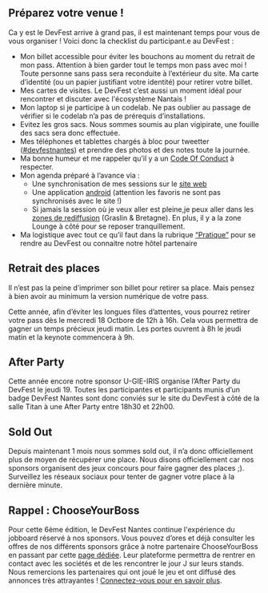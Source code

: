 ## Préparez votre venue !

Ca y est le DevFest arrive à grand pas, il est maintenant temps pour vous de vous organiser ! Voici donc la checklist du participant.e au DevFest :
* Mon billet accessible pour éviter les bouchons au moment du retrait de mon pass. Attention à bien garder tout le temps mon pass avec moi ! Toute personne sans pass sera reconduite à l’extérieur du site.
Ma carte d’identité (ou un papier justifiant votre identité) pour retirer votre billet.
* Mes cartes de visites. Le DevFest c’est aussi un moment idéal pour rencontrer et discuter avec l'écosystème Nantais !
* Mon laptop si je participe à un codelab. Ne pas oublier au passage de vérifier si le codelab n’a pas de prérequis d’installations.
* Evitez les gros sacs. Nous sommes soumis au plan vigipirate, une fouille des sacs sera donc effectuée.
* Mes téléphones et tablettes chargés à bloc pour tweetter (<a href="https://twitter.com/search?q=%23devfestnantes&src=typd" target="_blank">#devfestnantes</a>) et prendre des photos et des notes toute la journée.
* Ma bonne humeur et me rappeler qu’il y a un <a href="https://devfest.gdgnantes.com/cod/" target="_blank">Code Of Conduct</a> à respecter.
* Mon agenda préparé à l’avance via :
	* Une synchronisation de mes sessions sur le <a href="https://devfest.gdgnantes.com/" target="_blank">site web</a>
	* Une application <a href="https://play.google.com/store/apps/details?id=com.gdgnantes.devfest.android" target="_blank">android</a> (attention les favoris ne sont pas synchronisés avec le site !)
	* Si jamais la session où je veux aller est pleine,je peux aller dans les <a href="https://devfest.gdgnantes.com/pratique/" target="_blank">zones de rediffusion</a> (Graslin & Bretagne). En plus, il y a la zone Lounge à côté pour se reposer tranquillement.
* Ma logistique avec tout ce qu’il faut dans la rubrique <a href="https://devfest.gdgnantes.com/pratique/" target="_blank">“Pratique”</a> pour se rendre au DevFest ou connaitre notre hôtel partenaire

## Retrait des places

Il n’est pas la peine d’imprimer son billet pour retirer sa place. Mais pensez à bien avoir au minimum la version numérique de votre pass.

Cette année, afin d’éviter les longues files d’attentes, vous pourrez retirer votre pass dès le mercredi 18 Octbore de 12h à 16h. Cela vous permettra de gagner un temps précieux jeudi matin. Les portes ouvrent à 8h le jeudi matin et la keynote commencera à 9h.

## After Party

Cette année encore notre sponsor U-GIE-IRIS organise l’After Party du DevFest le jeudi 19. Toutes les participantes et participants munis d’un badge DevFest Nantes sont donc conviés sur le site du DevFest à côté de la salle Titan à une After Party entre 18h30 et 22h00.

## Sold Out

Depuis maintenant 1 mois nous sommes sold out, il n’a donc officiellement plus de moyen de récupérer une place. Nous disons officiellement car nos sponsors organisent des jeux concours pour faire gagner des places ;). Surveillez les réseaux sociaux pour tenter de gagner votre place à la dernière minute.

## Rappel : ChooseYourBoss

Pour cette 6ème édition, le DevFest Nantes continue l'expérience du jobboard réservé à nos sponsors. Vous pouvez d’ores et déjà consulter les offres de nos différents sponsors grâce à notre partenaire ChooseYourBoss en passant par cette <a href="https://www.chooseyourboss.com/users/sign_up?event=devfest-nantes-2017" target="_blank">page dédiée</a>. Leur plateforme permettra de rentrer en contact avec les sociétés et de les rencontrer le jour J sur leurs stands. Nous remercions les partenaires qui ont joué le jeu et ont diffusé des annonces très attrayantes ! <a href="https://www.chooseyourboss.com/users/sign_up?event=devfest-nantes-2017" target="_blank">Connectez-vous pour en savoir plus</a>.
